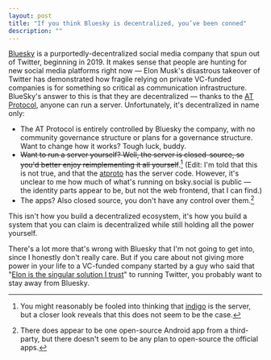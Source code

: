 ```yaml
---
layout: post
title: "If you think Bluesky is decentralized, you’ve been conned"
description: ""
---
```


[Bluesky](https://blueskyweb.xyz/) is a purportedly-decentralized social media company that spun out of Twitter, beginning in 2019. It makes sense that people are hunting for new social media platforms right now — Elon Musk's disastrous takeover of Twitter has demonstrated how fragile relying on private VC-funded companies is for something so critical as communication infrastructure. BlueSky's answer to this is that they are decentralized — thanks to the [AT Protocol](https://atproto.com), anyone can run a server. Unfortunately, it's decentralized in name only:

* The AT Protocol is entirely controlled by Bluesky the company, with no community governance structure or plans for a governance structure. Want to change how it works? Tough luck, buddy.
* <s>Want to run a server yourself? Well, the server is closed-source, so you'd better enjoy reimplementing it all yourself</s>.[^1] (Edit: I'm told that this is not true, and that the [atproto](https://github.com/bluesky-social/atproto) has the server code. However, it's unclear to me how much of what's running on bsky.social is public — the identity parts appear to be, but not the web frontend, that I can find.)
* The apps? Also closed source, you don't have any control over them.[^2]

This isn't how you build a decentralized ecosystem, it's how you build a system that you can claim is decentralized while still holding all the power yourself.

There's a lot more that's wrong with Bluesky that I'm not going to get into, since I honestly don't really care. But if you care about not giving more power in your life to a VC-funded company started by a guy who said that "[Elon is the singular solution I trust](https://twitter.com/jack/status/1518772756069773313)" to running Twitter, you probably want to stay away from Bluesky.

[^1]: You might reasonably be fooled into thinking that [indigo](https://github.com/bluesky-social/indigo) is the server, but a closer look reveals that this does not seem to be the case.
[^2]: There does appear to be one open-source Android app from a third-party, but there doesn't seem to be any plan to open-source the official apps.
